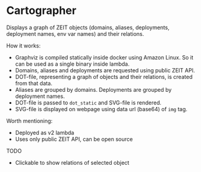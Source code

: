 # Cartographer

Displays a graph of ZEIT objects (domains, aliases, deployments, deployment names, env var names) and their relations.

How it works:

* Graphviz is compiled statically inside docker using Amazon Linux. So it can be used as a single binary inside lambda.
* Domains, aliases and deployments are requested using public ZEIT API.
* DOT-file, representing a graph of objects and their relations, is created from that data.
* Aliases are grouped by domains. Deployments are grouped by deployment names.
* DOT-file is passed to `dot_static` and SVG-file is rendered.
* SVG-file is displayed on webpage using data url (base64) of `img` tag.

Worth mentioning:

* Deployed as v2 lambda
* Uses only public ZEIT API, can be open source

TODO

* Clickable to show relations of selected object
